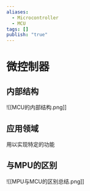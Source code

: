 ```yaml
---
aliases:
  - Microcontroller
  - MCU
tags: []
publish: "true"
---
```


# 微控制器
## 内部结构
![[MCU的内部结构.png]]

## 应用领域
用以实现特定的功能

## 与MPU的区别
![[MPU与MCU的区别总结.png]]